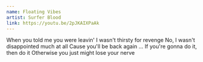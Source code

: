 ```yaml
---
name: Floating Vibes
artist: Surfer Blood
link: https://youtu.be/2pJKAIXPaAk
---
```


When you told me you were leavin'
I wasn't thirsty for revenge
No, I wasn't disappointed much at all
Cause you'll be back again
...
If you're gonna do it, then do it
Otherwise you just might lose your nerve
